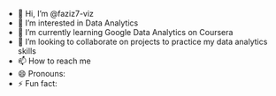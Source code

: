 - 👋 Hi, I’m @faziz7-viz
- 👀 I’m interested in Data Analytics
- 🌱 I’m currently learning Google Data Analytics on Coursera
- 💞️ I’m looking to collaborate on projects to practice my data analytics skills 
- 📫 How to reach me  
- 😄 Pronouns: 
- ⚡ Fun fact: 

<!---
faziz7-viz/faziz7-viz is a ✨ special ✨ repository because its `README.md` (this file) appears on your GitHub profile.
You can click the Preview link to take a look at your changes.
--->
